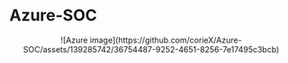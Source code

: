 # Azure-SOC

<p align="center">
![Azure image](https://github.com/corieX/Azure-SOC/assets/139285742/36754487-9252-4651-8256-7e17495c3bcb)

</p>
